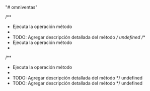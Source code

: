 "# omniventas" 

/**
 * Ejecuta la operación método
 * 
 * TODO: Agregar descripción detallada del método
 */
undefined
/**
 * Ejecuta la operación método
 * 
/**
 * Ejecuta la operación método
 * 
 * TODO: Agregar descripción detallada del método
 */
undefined
 * TODO: Agregar descripción detallada del método
 */
undefined